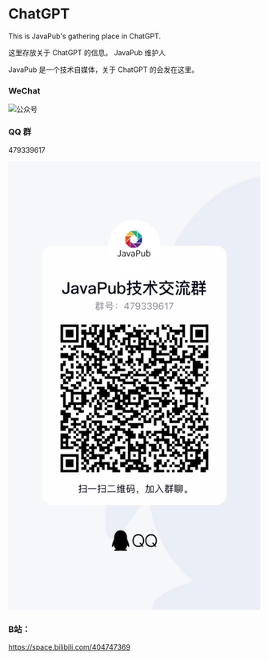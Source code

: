 # ChatGPT
This is JavaPub's gathering place in ChatGPT.

这里存放关于 ChatGPT 的信息。 JavaPub 维护人


JavaPub 是一个技术自媒体，关于 ChatGPT 的会发在这里。


### WeChat


<a name="公众号"><img src="https://tva4.sinaimg.cn/mw690/007F3CC8ly1h0jpebzb51j3076076glw.jpg" alt="公众号"></a>



### QQ 群

479339617



<a name="QQ群"><img src="WechatIMG49.jpeg" alt="QQ"></a>


### B站：

https://space.bilibili.com/404747369
